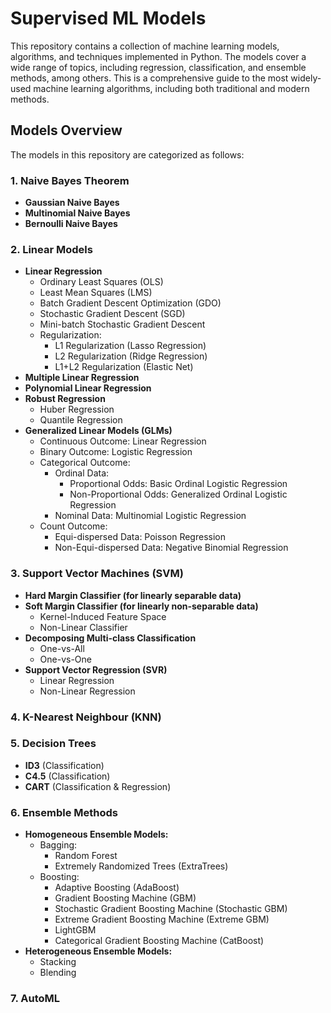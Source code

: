 # Supervised ML Models

This repository contains a collection of machine learning models, algorithms, and techniques implemented in Python. The models cover a wide range of topics, including regression, classification, and ensemble methods, among others. This is a comprehensive guide to the most widely-used machine learning algorithms, including both traditional and modern methods.

## Models Overview

The models in this repository are categorized as follows:

### 1. **Naive Bayes Theorem**
   - **Gaussian Naive Bayes**
   - **Multinomial Naive Bayes**
   - **Bernoulli Naive Bayes**

### 2. **Linear Models**
   - **Linear Regression**  
     - Ordinary Least Squares (OLS)
     - Least Mean Squares (LMS)
     - Batch Gradient Descent Optimization (GDO)
     - Stochastic Gradient Descent (SGD)
     - Mini-batch Stochastic Gradient Descent
     - Regularization:
       - L1 Regularization (Lasso Regression)
       - L2 Regularization (Ridge Regression)
       - L1+L2 Regularization (Elastic Net)
   - **Multiple Linear Regression**
   - **Polynomial Linear Regression**
   - **Robust Regression**  
     - Huber Regression
     - Quantile Regression
   - **Generalized Linear Models (GLMs)**  
     - Continuous Outcome: Linear Regression
     - Binary Outcome: Logistic Regression
     - Categorical Outcome:
       - Ordinal Data:
         - Proportional Odds: Basic Ordinal Logistic Regression
         - Non-Proportional Odds: Generalized Ordinal Logistic Regression
       - Nominal Data: Multinomial Logistic Regression
     - Count Outcome:
       - Equi-dispersed Data: Poisson Regression
       - Non-Equi-dispersed Data: Negative Binomial Regression

### 3. **Support Vector Machines (SVM)**
   - **Hard Margin Classifier (for linearly separable data)**
   - **Soft Margin Classifier (for linearly non-separable data)**
     - Kernel-Induced Feature Space
     - Non-Linear Classifier
   - **Decomposing Multi-class Classification**  
     - One-vs-All
     - One-vs-One
   - **Support Vector Regression (SVR)**  
     - Linear Regression
     - Non-Linear Regression

### 4. **K-Nearest Neighbour (KNN)**

### 5. **Decision Trees**
   - **ID3** (Classification)
   - **C4.5** (Classification)
   - **CART** (Classification & Regression)

### 6. **Ensemble Methods**
   - **Homogeneous Ensemble Models:**
     - Bagging:
       - Random Forest
       - Extremely Randomized Trees (ExtraTrees)
     - Boosting:
       - Adaptive Boosting (AdaBoost)
       - Gradient Boosting Machine (GBM)
       - Stochastic Gradient Boosting Machine (Stochastic GBM)
       - Extreme Gradient Boosting Machine (Extreme GBM)
       - LightGBM
       - Categorical Gradient Boosting Machine (CatBoost)
   - **Heterogeneous Ensemble Models:**
     - Stacking
     - Blending

### 7. **AutoML**
